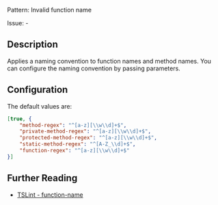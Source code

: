 Pattern: Invalid function name

Issue: -

## Description

Applies a naming convention to function names and method names. You can
configure the naming convention by passing parameters. 

## Configuration

The default values are:

```json
[true, {
    "method-regex": "^[a-z][\\w\\d]+$",
    "private-method-regex": "^[a-z][\\w\\d]+$",
    "protected-method-regex": "^[a-z][\\w\\d]+$",
    "static-method-regex": "^[A-Z_\\d]+$",
    "function-regex": "^[a-z][\\w\\d]+$"
}]
```

## Further Reading

* [TSLint - function-name](https://github.com/microsoft/tslint-microsoft-contrib/blob/master/README.md#supported-rules)